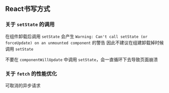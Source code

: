 ## React书写方式
### 关于 ``setState`` 的调用
在组件卸载后调用 ``setState`` 会产生 ``Warning: Can't call setState (or forceUpdate) on an unmounted component`` 的警告
因此不建议在组建卸载掉时候调用 ``setState``

不要在 ``componentWillUpdate`` 中调用 ``setState``，会一直循环下去导致页面崩溃

### 关于 ``fetch`` 的性能优化
可取消的异步请求